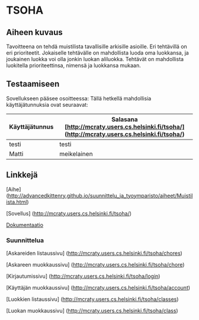 # TSOHA

## Aiheen kuvaus
Tavoitteena on tehdä muistilista tavallisille arkisille asioille. 
Eri tehtävillä on eri prioriteetit. Jokaiselle tehtävälle on mahdollista luoda oma luokkansa, ja joukainen luokka voi olla jonkin luokan aliluokka.
Tehtävät on mahdollista luokitella prioriteettinsa, nimensä ja luokkansa mukaan.

## Testaamiseen
Sovellukseen pääsee osoitteessa: 
Tällä hetkellä mahdollisia käyttäjätunnuksia ovat seuraavat:

Käyttäjätunnus | Salasana [http://mcraty.users.cs.helsinki.fi/tsoha/] (http://mcraty.users.cs.helsinki.fi/tsoha/)
--- | ---
testi | testi
Matti | meikelainen

## Linkkejä
[Aihe] (http://advancedkittenry.github.io/suunnittelu_ja_tyoymparisto/aiheet/Muistilista.html)

[Sovellus] (http://mcraty.users.cs.helsinki.fi/tsoha/)

[Dokumentaatio](https://github.com/ArktinenSieni/TSOHA/blob/master/muistilista/doc/dokumentaatio.pdf)

### Suunnittelua
[Askareiden listaussivu] (http://mcraty.users.cs.helsinki.fi/tsoha/chores)

[Askareen muokkaussivu] (http://mcraty.users.cs.helsinki.fi/tsoha/chore)

[Kirjautumissivu] (http://mcraty.users.cs.helsinki.fi/tsoha/login)

[Käyttäjän muokkaussivu] (http://mcraty.users.cs.helsinki.fi/tsoha/account)

[Luokkien listaussivu] (http://mcraty.users.cs.helsinki.fi/tsoha/classes)

[Luokan muokkaussivu] (http://mcraty.users.cs.helsinki.fi/tsoha/class)
